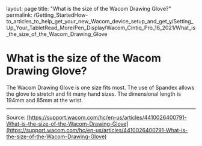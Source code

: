 layout: page
title: "What is the size of the Wacom Drawing Glove?"
permalink: /Getting_StartedHow-to_articles_to_help_get_your_new_Wacom_device_setup_and_get_y/Setting_Up_Your_TabletRead_More/Pen_Display/Wacom_Cintiq_Pro_16_2021/What_is_the_size_of_the_Wacom_Drawing_Glove

# What is the size of the Wacom Drawing Glove?

The Wacom Drawing Glove is one size fits most. The use of Spandex allows the glove to stretch and fit many hand sizes. The dimensional length is 194mm and 85mm at the wrist.

---
Source: [https://support.wacom.com/hc/en-us/articles/4410026400791-What-is-the-size-of-the-Wacom-Drawing-Glove](https://support.wacom.com/hc/en-us/articles/4410026400791-What-is-the-size-of-the-Wacom-Drawing-Glove)
